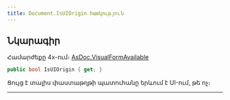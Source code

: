 ```yaml
---
title: Document.IsUIOrigin հատկություն
---
```


## Նկարագիր

Համարժեքը 4x-ում։ [AsDoc.VisualFormAvailable](https://armsoft.github.io/as4x-docs/HTM/ProgrGuide/Functions/ASDOC/VisualFormAvailable.html)

```c#
public bool IsUIOrigin { get; }
```

Ցույց է տալիս փաստաթղթի պատուհանը երևում է UI-ում, թե ոչ։

---
